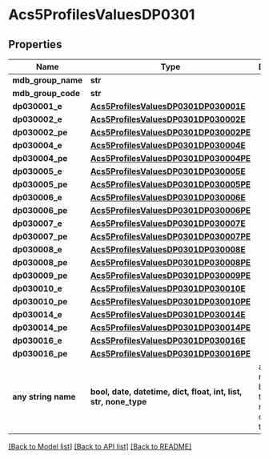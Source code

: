 # Acs5ProfilesValuesDP0301


## Properties
Name | Type | Description | Notes
------------ | ------------- | ------------- | -------------
**mdb_group_name** | **str** |  | 
**mdb_group_code** | **str** |  | 
**dp030001_e** | [**Acs5ProfilesValuesDP0301DP030001E**](Acs5ProfilesValuesDP0301DP030001E.md) |  | 
**dp030002_e** | [**Acs5ProfilesValuesDP0301DP030002E**](Acs5ProfilesValuesDP0301DP030002E.md) |  | 
**dp030002_pe** | [**Acs5ProfilesValuesDP0301DP030002PE**](Acs5ProfilesValuesDP0301DP030002PE.md) |  | 
**dp030004_e** | [**Acs5ProfilesValuesDP0301DP030004E**](Acs5ProfilesValuesDP0301DP030004E.md) |  | 
**dp030004_pe** | [**Acs5ProfilesValuesDP0301DP030004PE**](Acs5ProfilesValuesDP0301DP030004PE.md) |  | 
**dp030005_e** | [**Acs5ProfilesValuesDP0301DP030005E**](Acs5ProfilesValuesDP0301DP030005E.md) |  | 
**dp030005_pe** | [**Acs5ProfilesValuesDP0301DP030005PE**](Acs5ProfilesValuesDP0301DP030005PE.md) |  | 
**dp030006_e** | [**Acs5ProfilesValuesDP0301DP030006E**](Acs5ProfilesValuesDP0301DP030006E.md) |  | 
**dp030006_pe** | [**Acs5ProfilesValuesDP0301DP030006PE**](Acs5ProfilesValuesDP0301DP030006PE.md) |  | 
**dp030007_e** | [**Acs5ProfilesValuesDP0301DP030007E**](Acs5ProfilesValuesDP0301DP030007E.md) |  | 
**dp030007_pe** | [**Acs5ProfilesValuesDP0301DP030007PE**](Acs5ProfilesValuesDP0301DP030007PE.md) |  | 
**dp030008_e** | [**Acs5ProfilesValuesDP0301DP030008E**](Acs5ProfilesValuesDP0301DP030008E.md) |  | 
**dp030008_pe** | [**Acs5ProfilesValuesDP0301DP030008PE**](Acs5ProfilesValuesDP0301DP030008PE.md) |  | 
**dp030009_pe** | [**Acs5ProfilesValuesDP0301DP030009PE**](Acs5ProfilesValuesDP0301DP030009PE.md) |  | 
**dp030010_e** | [**Acs5ProfilesValuesDP0301DP030010E**](Acs5ProfilesValuesDP0301DP030010E.md) |  | 
**dp030010_pe** | [**Acs5ProfilesValuesDP0301DP030010PE**](Acs5ProfilesValuesDP0301DP030010PE.md) |  | 
**dp030014_e** | [**Acs5ProfilesValuesDP0301DP030014E**](Acs5ProfilesValuesDP0301DP030014E.md) |  | 
**dp030014_pe** | [**Acs5ProfilesValuesDP0301DP030014PE**](Acs5ProfilesValuesDP0301DP030014PE.md) |  | 
**dp030016_e** | [**Acs5ProfilesValuesDP0301DP030016E**](Acs5ProfilesValuesDP0301DP030016E.md) |  | 
**dp030016_pe** | [**Acs5ProfilesValuesDP0301DP030016PE**](Acs5ProfilesValuesDP0301DP030016PE.md) |  | 
**any string name** | **bool, date, datetime, dict, float, int, list, str, none_type** | any string name can be used but the value must be the correct type | [optional]

[[Back to Model list]](../README.md#documentation-for-models) [[Back to API list]](../README.md#documentation-for-api-endpoints) [[Back to README]](../README.md)


